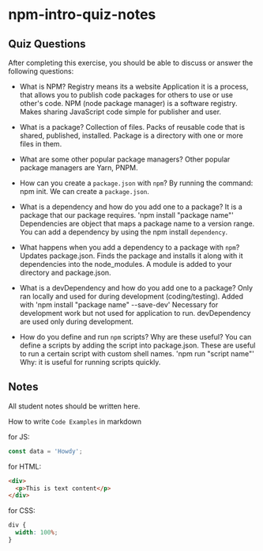 # npm-intro-quiz-notes

## Quiz Questions

After completing this exercise, you should be able to discuss or answer the following questions:

- What is NPM?
  Registry means its a website
  Application it is a process, that allows you to publish code packages for others to use or use other's code.
  NPM (node package manager) is a software registry. Makes sharing JavaScript code simple for publisher and user.

- What is a package?
  Collection of files.
  Packs of reusable code that is shared, published, installed.
  Package is a directory with one or more files in them.

- What are some other popular package managers?
  Other popular package managers are Yarn, PNPM.

- How can you create a `package.json` with `npm`?
  By running the command: npm init. We can create a `package.json`.

- What is a dependency and how do you add one to a package?
  It is a package that our package requires.
  'npm install "package name"'
  Dependencies are object that maps a package name to a version range.
  You can add a dependency by using the npm install `dependency`.

- What happens when you add a dependency to a package with `npm`?
  Updates package.json.
  Finds the package and installs it along with it dependencies into the node_modules.
  A module is added to your directory and package.json.

- What is a devDependency and how do you add one to a package?
  Only ran locally and used for during development (coding/testing).
  Added with 'npm install "package name" --save-dev'
  Necessary for development work but not used for application to run.
  devDependency are used only during development.

- How do you define and run `npm` scripts? Why are these useful?
  You can define a scripts by adding the script into package.json. These are useful to run a certain script with custom shell names.
  'npm run "script name"'
  Why: it is useful for running scripts quickly.

## Notes

All student notes should be written here.

How to write `Code Examples` in markdown

for JS:

```javascript
const data = 'Howdy';
```

for HTML:

```html
<div>
  <p>This is text content</p>
</div>
```

for CSS:

```css
div {
  width: 100%;
}
```
